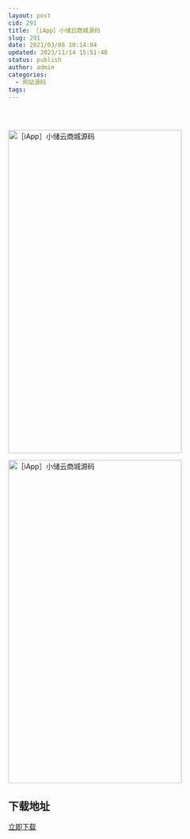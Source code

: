```yaml
---
layout: post
cid: 291
title: ［iApp］小储云商城源码
slug: 291
date: 2021/03/08 10:14:04
updated: 2023/11/14 15:51:40
status: publish
author: admin
categories: 
  - 网站源码
tags: 
---
```



<div alt="潮男心博客 www.cnx0.com">
	<p>
		<span style="font-size:16px;"><img src="https://www.kjsv.com/download/image/2021/03/08/20210308004935_101267.png" alt="" /></span>
	</p>
	<p>
		<br />
	</p>
	<p>
		<img src="https://www.kjsv.com/download/image/2021/03/08/20210308004855_747960.png" alt="［iApp］小储云商城源码" width="350" height="650" title="［iApp］小储云商城源码" align="" /> 
	</p>
	<p>
		<img src="https://www.kjsv.com/download/image/2021/03/08/20210308004908_555505.png" alt="［iApp］小储云商城源码" width="350" height="650" title="［iApp］小储云商城源码" align="" /> 
	</p>
	<h2>
		下载地址
	</h2>
<a target="_block" href="https://xiaozhiaifx.lanzous.com/iIsD2mnry2d">立即下载</a> 
</div>